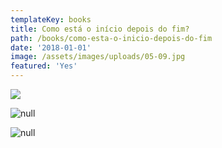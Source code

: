 ```yaml
---
templateKey: books
title: Como está o início depois do fim?
path: /books/como-esta-o-inicio-depois-do-fim
date: '2018-01-01'
image: /assets/images/uploads/05-09.jpg
featured: 'Yes'
---
```

![](/assets/images/uploads/_mg_4701-bx.jpg)

![null](/assets/images/uploads/_mg_4702-bx.jpg)

![null](/assets/images/uploads/_mg_4703-bx.jpg)
